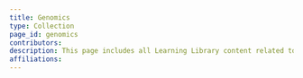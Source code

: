 ```yaml
---
title: Genomics
type: Collection
page_id: genomics
contributors: 
description: This page includes all Learning Library content related to genomics
affiliations: 
---
```

